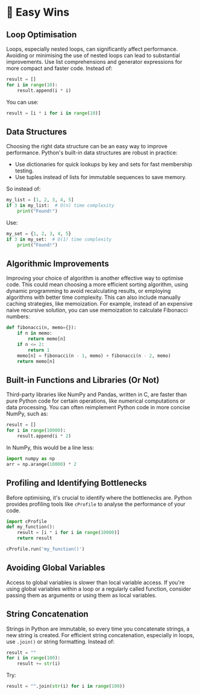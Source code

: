 # 💯 Easy Wins

## Loop Optimisation

Loops, especially nested loops, can significantly affect performance. Avoiding or minimising the use of nested loops can lead to substantial improvements. Use list comprehensions and generator expressions for more compact and faster code. Instead of:

```python
result = []
for i in range(10):
    result.append(i * i)
```

You can use:

```python
result = [i * i for i in range(10)]
```

## Data Structures

Choosing the right data structure can be an easy way to improve performance. Python's built-in data structures are robust in practice:

- Use dictionaries for quick lookups by key and sets for fast membership testing.
- Use tuples instead of lists for immutable sequences to save memory.

So instead of:

```python
my_list = [1, 2, 3, 4, 5]
if 3 in my_list:  # O(n) time complexity
    print("Found!")
```

Use:

```python
my_set = {1, 2, 3, 4, 5}
if 3 in my_set:  # O(1) time complexity
    print("Found!")
```

## Algorithmic Improvements

Improving your choice of algorithm is another effective way to optimise code. This could mean choosing a more efficient sorting algorithm, using dynamic programming to avoid recalculating results, or employing algorithms with better time complexity. This can also include manually caching strategies, like memoization. For example, instead of an expensive naive recursive solution, you can use memoization to calculate Fibonacci numbers:

```python
def fibonacci(n, memo={}):
    if n in memo:
        return memo[n]
    if n <= 2:
        return 1
    memo[n] = fibonacci(n - 1, memo) + fibonacci(n - 2, memo)
    return memo[n]
```

## Built-in Functions and Libraries (Or Not)

Third-party libraries like NumPy and Pandas, written in C, are faster than pure Python code for certain operations, like numerical computations or data processing. You can often reimplement Python code in more concise NumPy, such as:

```python
result = []
for i in range(10000):
    result.append(i * 2)
```

In NumPy, this would be a line less:

```python
import numpy as np
arr = np.arange(10000) * 2
```

## Profiling and Identifying Bottlenecks

Before optimising, it's crucial to identify where the bottlenecks are. Python provides profiling tools like `cProfile` to analyse the performance of your code.

```python
import cProfile
def my_function():
    result = [i * i for i in range(10000)]
    return result

cProfile.run('my_function()')
```

## Avoiding Global Variables

Access to global variables is slower than local variable access. If you're using global variables within a loop or a regularly called function, consider passing them as arguments or using them as local variables.

## String Concatenation

Strings in Python are immutable, so every time you concatenate strings, a new string is created. For efficient string concatenation, especially in loops, use `.join()` or string formatting. Instead of:

```python
result = ""
for i in range(100):
    result += str(i)
```

Try:

```python
result = "".join(str(i) for i in range(100))
```

